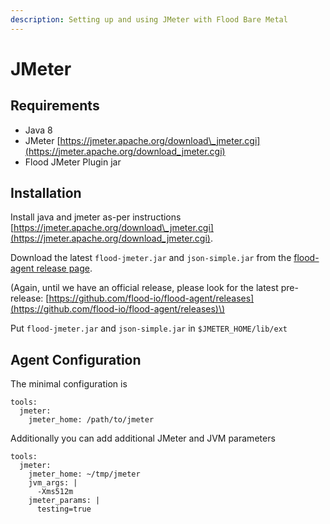 ```yaml
---
description: Setting up and using JMeter with Flood Bare Metal
---
```


# JMeter

## Requirements

* Java 8
* JMeter [https://jmeter.apache.org/download\_jmeter.cgi](https://jmeter.apache.org/download_jmeter.cgi)
* Flood JMeter Plugin jar

## Installation

Install java and jmeter as-per instructions [https://jmeter.apache.org/download\_jmeter.cgi](https://jmeter.apache.org/download_jmeter.cgi).

Download the latest `flood-jmeter.jar` and `json-simple.jar` from the [flood-agent release page](https://github.com/flood-io/flood-agent/releases/latest).

\(Again, until we have an official release, please look for the latest pre-release: [https://github.com/flood-io/flood-agent/releases](https://github.com/flood-io/flood-agent/releases)\)

Put `flood-jmeter.jar` and `json-simple.jar` in `$JMETER_HOME/lib/ext`

## Agent Configuration

The minimal configuration is

```text
tools:
  jmeter:
    jmeter_home: /path/to/jmeter
```

Additionally you can add additional JMeter and JVM parameters

```text
tools:
  jmeter:
    jmeter_home: ~/tmp/jmeter
    jvm_args: |
      -Xms512m
    jmeter_params: |
      testing=true

```




